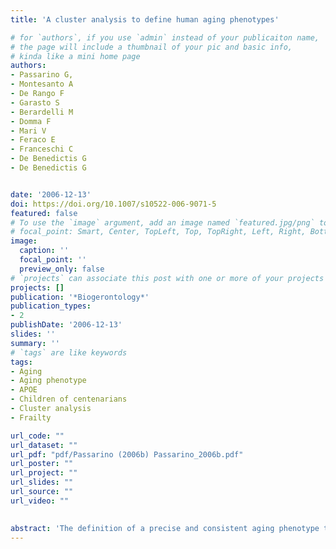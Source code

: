 ```yaml
---
title: 'A cluster analysis to define human aging phenotypes'

# for `authors`, if you use `admin` instead of your publicaiton name,
# the page will include a thumbnail of your pic and basic info,
# kinda like a mini home page
authors:
- Passarino G, 
- Montesanto A
- De Rango F 
- Garasto S
- Berardelli M
- Domma F
- Mari V 
- Feraco E
- Franceschi C
- De Benedictis G
- De Benedictis G


date: '2006-12-13'
doi: https://doi.org/10.1007/s10522-006-9071-5
featured: false
# To use the `image` argument, add an image named `featured.jpg/png` to your page's folder.
# focal_point: Smart, Center, TopLeft, Top, TopRight, Left, Right, BottomLeft, Bottom, BottomRight.
image:
  caption: ''
  focal_point: ''
  preview_only: false
# `projects` can associate this post with one or more of your projects
projects: []
publication: '*Biogerontology*'
publication_types:
- 2
publishDate: '2006-12-13'
slides: ''
summary: ''
# `tags` are like keywords
tags:
- Aging
- Aging phenotype
- APOE
- Children of centenarians
- Cluster analysis
- Frailty 

url_code: ""
url_dataset: ""
url_pdf: "pdf/Passarino (2006b) Passarino_2006b.pdf"
url_poster: ""
url_project: ""
url_slides: ""
url_source: ""
url_video: ""

    
abstract: 'The definition of a precise and consistent aging phenotype that allows to measure the physical and cognitive decline, as well as the increase of mortality hazard late in life, is a major problem for studies aimed at finding the genetic factors modulating rate and quality of human aging. In this frame, it seems promising the concept of frailty which tends to figure out the subjects who are more vulnerable and more prone to negative outcomes, such as death or hospitalization. Cognitive, functional and psychological measures turned out to be the most effective measures to define frailty, as they condense most of the frailty cycle that occurs in the elderly and is probably responsible of the aging related physical decline. We used MMSE, Hand Grip strength, and GDS as variable parameters in a hierarchical Cluster Analysis (CA) in order to recognise aging phenotypes. By using a sample of 65–85 years old subjects we identified three frailty phenotypes that were consistent from both geriatric and genetic perspectives. Therefore, the method we propose may provide unbiased phenotypes suitable for the identification of genetic variants affecting the quality of aging in this age range. The CA method was less effective in ultranonagenarians, probably due to the high prevalence of frail subjects in this age group that makes difficult to distinguish discrete phenotypes.'
---
```



